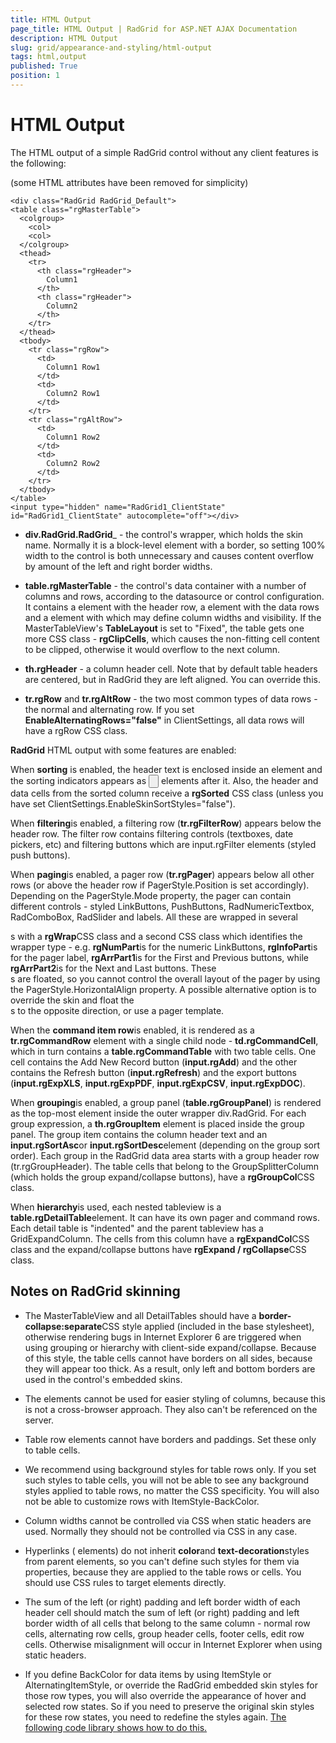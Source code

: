 ```yaml
---
title: HTML Output
page_title: HTML Output | RadGrid for ASP.NET AJAX Documentation
description: HTML Output
slug: grid/appearance-and-styling/html-output
tags: html,output
published: True
position: 1
---
```


# HTML Output



The HTML output of a simple RadGrid control without any client features is the following:

(some HTML attributes have been removed for simplicity)

````ASP.NET
<div class="RadGrid RadGrid_Default">
<table class="rgMasterTable">
  <colgroup>
    <col>
    <col>
  </colgroup>
  <thead>
    <tr>
      <th class="rgHeader">
        Column1
      </th>
      <th class="rgHeader">
        Column2
      </th>
    </tr>
  </thead>
  <tbody>
    <tr class="rgRow">
      <td>
        Column1 Row1
      </td>
      <td>
        Column2 Row1
      </td>
    </tr>
    <tr class="rgAltRow">
      <td>
        Column1 Row2
      </td>
      <td>
        Column2 Row2
      </td>
    </tr>
  </tbody>
</table>
<input type="hidden" name="RadGrid1_ClientState" id="RadGrid1_ClientState" autocomplete="off"></div>
````



* **div.RadGrid.RadGrid**_ - the control's wrapper, which holds the skin name. Normally it is a block-level element with a border, so setting 100% width to the control is both unnecessary and causes content overflow by amount of the left and right border widths.

* **table.rgMasterTable** - the control's data container with a number of columns and rows, according to the datasource or control configuration. It contains a <thead> element with the header row, a <tbody> element with the data rows and a <colgroup> element with <cols> which may define column widths and visibility. If the MasterTableView's **TableLayout** is set to "Fixed", the table gets one more CSS class - **rgClipCells**, which causes the non-fitting cell content to be clipped, otherwise it would overflow to the next column.

* **th.rgHeader** - a column header cell. Note that by default table headers are centered, but in RadGrid they are left aligned. You can override this.

* **tr.rgRow** and **tr.rgAltRow** - the two most common types of data rows - the normal and alternating row. If you set **EnableAlternatingRows="false"** in ClientSettings, all data rows will have a rgRow CSS class.

**RadGrid** HTML output with some features are enabled:

When **sorting** is enabled, the header text is enclosed inside an **<a>** element and the sorting indicators appears as **<input type="button" />** elements after it. Also, the header and data cells from the sorted column receive a **rgSorted** CSS class (unless you have set ClientSettings.EnableSkinSortStyles="false").

When **filtering**is enabled, a filtering row (**tr.rgFilterRow**) appears below the header row. The filter row contains filtering controls (textboxes, date pickers, etc) and filtering buttons which are input.rgFilter elements (styled push buttons).

When **paging**is enabled, a pager row (**tr.rgPager**) appears below all other rows (or above the header row if PagerStyle.Position is set accordingly). Depending on the PagerStyle.Mode property, the pager can contain different controls - styled LinkButtons, PushButtons, RadNumericTextbox, RadComboBox, RadSlider and labels. All these are wrapped in several <div>s with a **rgWrap**CSS class and a second CSS class which identifies the wrapper type - e.g. **rgNumPart**is for the numeric LinkButtons, **rgInfoPart**is for the pager label, **rgArrPart1**is for the First and Previous buttons, while **rgArrPart2**is for the Next and Last buttons. These <div>s are floated, so you cannot control the overall layout of the pager by using the PagerStyle.HorizontalAlign property. A possible alternative option is to override the skin and float the <div>s to the opposite direction, or use a pager template.

When the **command item row**is enabled, it is rendered as a **tr.rgCommandRow** element with a single child node - **td.rgCommandCell**, which in turn contains a **table.rgCommandTable** with two table cells. One cell contains the Add New Record button (**input.rgAdd**) and the other contains the Refresh button (**input.rgRefresh**) and the export buttons (**input.rgExpXLS**, **input.rgExpPDF**, **input.rgExpCSV**, **input.rgExpDOC**).

When **grouping**is enabled, a group panel (**table.rgGroupPanel**) is rendered as the top-most element inside the outer wrapper div.RadGrid. For each group expression, a **th.rgGroupItem** element is placed inside the group panel. The group item contains the column header text and an **input.rgSortAsc**or **input.rgSortDesc**element (depending on the group sort order). Each group in the RadGrid data area starts with a group header row (tr.rgGroupHeader). The table cells that belong to the GroupSplitterColumn (which holds the group expand/collapse buttons), have a **rgGroupCol**CSS class.

When **hierarchy**is used, each nested tableview is a **table.rgDetailTable**element. It can have its own pager and command rows. Each detail table is "indented" and the parent tableview has a GridExpandColumn. The cells from this column have a **rgExpandCol**CSS class and the expand/collapse buttons have **rgExpand / rgCollapse**CSS class.

## Notes on RadGrid skinning

* The MasterTableView and all DetailTables should have a **border-collapse:separate**CSS style applied (included in the base stylesheet), otherwise rendering bugs in Internet Explorer 6 are triggered when using grouping or hierarchy with client-side expand/collapse. Because of this style, the table cells cannot have borders on all sides, because they will appear too thick. As a result, only left and bottom borders are used in the control's embedded skins.

* The <col> elements cannot be used for easier styling of columns, because this is not a cross-browser approach. They also can't be referenced on the server.

* Table row elements cannot have borders and paddings. Set these only to table cells.

* We recommend using background styles for table rows only. If you set such styles to table cells, you will not be able to see any background styles applied to table rows, no matter the CSS specificity. You will also not be able to customize rows with ItemStyle-BackColor.

* Column widths cannot be controlled via CSS when static headers are used. Normally they should not be controlled via CSS in any case.

* Hyperlinks (<a> elements) do not inherit **color**and **text-decoration**styles from parent elements, so you can't define such styles for them via properties, because they are applied to the table rows or cells. You should use CSS rules to target <a> elements directly.

* The sum of the left (or right) padding and left border width of each header cell should match the sum of left (or right) padding and left border width of all cells that belong to the same column - normal row cells, alternating row cells, group header cells, footer cells, edit row cells. Otherwise misalignment will occur in Internet Explorer when using static headers.

* If you define BackColor for data items by using ItemStyle or AlternatingItemStyle, or override the RadGrid embedded skin styles for those row types, you will also override the appearance of hover and selected row states. So if you need to preserve the original skin styles for these row states, you need to redefine the styles again. [The following code library shows how to do this.](http://www.telerik.com/community/code-library/aspnet-ajax/grid/how-to-preserve-the-original-radgrid-selected-hover-row-background-when-using-itemstyle-backcolor.aspx)

